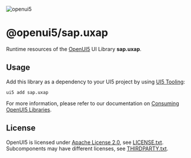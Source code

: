 ![openui5](http://openui5.org/images/OpenUI5_new_big_side.png)

# @openui5/sap.uxap
Runtime resources of the [OpenUI5](https://github.com/SAP/openui5) UI Library **sap.uxap**.

## Usage
Add this library as a dependency to your UI5 project by using [UI5 Tooling](https://sap.github.io/ui5-tooling/):

```
ui5 add sap.uxap
```

For more information, please refer to our documentation on [Consuming OpenUI5 Libraries](https://sap.github.io/ui5-tooling/pages/OpenUI5/).

## License
OpenUI5 is licensed under [Apache License 2.0](https://www.apache.org/licenses/LICENSE-2.0), see [LICENSE.txt](LICENSE.txt).
Subcomponents may have different licenses, see [THIRDPARTY.txt](THIRDPARTY.txt).

